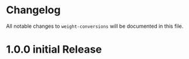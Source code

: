 # Changelog

All notable changes to `weight-conversions` will be documented in this file.

# 1.0.0 initial Release

